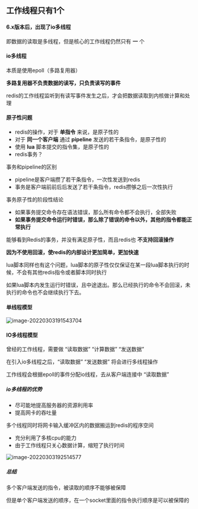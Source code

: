 ## 工作线程只有1个

#### 6.x版本后，出现了io多线程

即数据的读取是多线程，但是核心的工作线程仍然只有 **一** 个

#### io多线程

本质是使用epoll（多路复用器）

**多路复用器不负责数据的读写，只负责读写的事件**

redis的工作线程监听到有读写事件发生之后，才会把数据读取到内核做计算和处理

#### 原子性问题

* redis的操作，对于 **单指令** 来说，是原子性的
* 对于 **同一个客户端** 通过 **pipeline** 发送的若干条指令，是原子性的
* 使用 **lua** 脚本提交的指令集，是原子性的
* redis事务？

事务和pipeline的区别

* pipeline是客户端攒了若干条指令，一次性发送到redis
* 事务是客户端前前后后发送了若干条指令，redis攒够之后一次性执行

事务原子性的阶段性结论

* 如果事务提交命令存在语法错误，那么所有命令都不会执行，全部失败
* **如果事务提交命令运行时错误，那么除了错误的命令以外，其他的指令都能正常执行**

能够看到Redis的事务，并没有满足原子性，而且redis也 **不支持回滚操作**

**因为不使用回滚，使redis的内部设计更加简单，更加快速**

lua脚本同样也有这个问题，lua脚本的原子性仅仅保证在某一段lua脚本执行的时候，不会有其他redis指令或者脚本同时执行

如果lua脚本内发生运行时错误，且中途退出。那么已经执行的命令不会回滚，未执行的命令也不会继续执行下去。

#### 单线程模型

![image-20220303191543704](E:\learning-note\middleware\src\main\java\redis\极客时间\pic\image-20220303191543704.png)





#### IO多线程模型

曾经的工作线程，需要做 “读取数据” “计算数据” “发送数据”

在引入io多线程之后，“读取数据” “发送数据” 将会进行多线程操作

工作线程会根据epoll的事件分配io线程，去从客户端连接中 “读取数据”

##### io多线程的优势

* 尽可能地提高服务器的资源利用率
* 提高网卡的吞吐量

多个线程同时将网卡输入缓冲区内的数据搬运到redis的程序空间

* 充分利用了多核cpu的能力
* 由于工作线程只关心数据计算，缩短了执行时间

![image-20220303192514577](E:\learning-note\middleware\src\main\java\redis\极客时间\pic\image-20220303192514577.png)



##### 总结

多个客户端发送的指令，被读取的顺序不能够被保障

但是单个客户端发送的顺序，在一个socket里面的指令执行顺序是可以被保障的
